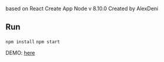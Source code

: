 based on React Create App Node v 8.10.0 Created by AlexDeni

## Run
`npm install`
`npm start`

DEMO: [here](https://alexdeni.github.io/Books/#/Books/)
